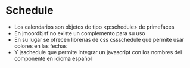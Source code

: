 # Schedule

* Los calendarios son objetos de tipo &lt;p:schedule&gt; de primefaces
* En jmoordbjsf no existe un complemento para su uso
* En su lugar se ofrecen librerías de css cssschedule que permite usar colores en las fechas
* Y jsschedule que permite integrar un javascript con los nombres del componente en idioma español



